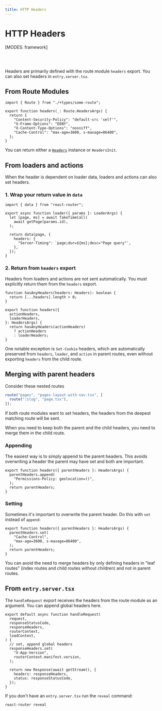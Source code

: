 ```yaml
---
title: HTTP Headers
---
```


# HTTP Headers

[MODES: framework]

<br/>
<br/>

Headers are primarily defined with the route module `headers` export. You can also set headers in `entry.server.tsx`.

## From Route Modules

```tsx filename=some-route.tsx
import { Route } from "./+types/some-route";

export function headers(_: Route.HeadersArgs) {
  return {
    "Content-Security-Policy": "default-src 'self'",
    "X-Frame-Options": "DENY",
    "X-Content-Type-Options": "nosniff",
    "Cache-Control": "max-age=3600, s-maxage=86400",
  };
}
```

You can return either a [`Headers`](https://developer.mozilla.org/en-US/docs/Web/API/Headers) instance or `HeadersInit`.

## From loaders and actions

When the header is dependent on loader data, loaders and actions can also set headers.

### 1. Wrap your return value in `data`

```tsx lines=[1,8]
import { data } from "react-router";

export async function loader({ params }: LoaderArgs) {
  let [page, ms] = await fakeTimeCall(
    await getPage(params.id),
  );

  return data(page, {
    headers: {
      "Server-Timing": `page;dur=${ms};desc="Page query"`,
    },
  });
}
```

### 2. Return from `headers` export

Headers from loaders and actions are not sent automatically. You must explicitly return them from the `headers` export.

```tsx
function hasAnyHeaders(headers: Headers): boolean {
  return [...headers].length > 0;
}

export function headers({
  actionHeaders,
  loaderHeaders,
}: HeadersArgs) {
  return hasAnyHeaders(actionHeaders)
    ? actionHeaders
    : loaderHeaders;
}
```

One notable exception is `Set-Cookie` headers, which are automatically preserved from `headers`, `loader`, and `action` in parent routes, even without exporting `headers` from the child route.

## Merging with parent headers

Consider these nested routes

```ts filename=routes.ts
route("pages", "pages-layout-with-nav.tsx", [
  route(":slug", "page.tsx"),
]);
```

If both route modules want to set headers, the headers from the deepest matching route will be sent.

When you need to keep both the parent and the child headers, you need to merge them in the child route.

### Appending

The easiest way is to simply append to the parent headers. This avoids overwriting a header the parent may have set and both are important.

```tsx
export function headers({ parentHeaders }: HeadersArgs) {
  parentHeaders.append(
    "Permissions-Policy: geolocation=()",
  );
  return parentHeaders;
}
```

### Setting

Sometimes it's important to overwrite the parent header. Do this with `set` instead of `append`:

```tsx
export function headers({ parentHeaders }: HeadersArgs) {
  parentHeaders.set(
    "Cache-Control",
    "max-age=3600, s-maxage=86400",
  );
  return parentHeaders;
}
```

You can avoid the need to merge headers by only defining headers in "leaf routes" (index routes and child routes without children) and not in parent routes.

## From `entry.server.tsx`

The `handleRequest` export receives the headers from the route module as an argument. You can append global headers here.

```tsx
export default async function handleRequest(
  request,
  responseStatusCode,
  responseHeaders,
  routerContext,
  loadContext,
) {
  // set, append global headers
  responseHeaders.set(
    "X-App-Version",
    routerContext.manifest.version,
  );

  return new Response(await getStream(), {
    headers: responseHeaders,
    status: responseStatusCode,
  });
}
```

If you don't have an `entry.server.tsx` run the `reveal` command:

```shellscript nonumber
react-router reveal
```
